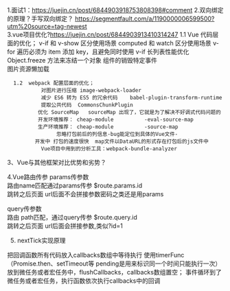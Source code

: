 
  
    
1.面试1：https://juejin.cn/post/6844903918753808398#comment
2.双向绑定的原理？手写双向绑定？ https://segmentfault.com/a/1190000006599500?utm%20source=tag-newest      
3.vue项目优化?https://juejin.cn/post/6844903913410314247 
      1.1 Vue 代码层面的优化；
              v-if 和 v-show 区分使用场景
              computed 和 watch 区分使用场景
              v-for 遍历必须为 item 添加 key，且避免同时使用 v-if
              长列表性能优化 Object.freeze 方法来冻结一个对象
              组件的销毁特定事件  
              图片资源懒加载
              
      1.2  webpack 配置层面的优化；
               对图片进行压缩 image-webpack-loader
               减少 ES6 转为 ES5 的冗余代码    babel-plugin-transform-runtime 
               提取公共代码  CommonsChunkPlugin 
              优化 SourceMap   sourceMap 出现了，它就是为了解决不好调式代码问题的
              开发环境推荐： cheap-module          -eval-source-map
              生产环境推荐： cheap-module          -source-map
                    忽略打包前后的列信息-bug能定位到具体的Vue文件- 
             开发中 打包的速度很快  map文件以DataURL的形式存在打包后的js文件中
               Vue项目中用到的分析工具：webpack-bundle-analyzer                                        
           
               
3、Vue与其他框架对比优势和劣势？
   

4.Vue路由传参
  params传参数   
    路由name匹配通过params传参        $route.params.id      
    跳转之后页面 url后面不会拼接参数密码之类还是用params
   
   
  query传参数    
   路由 path匹配，通过query传参       $route.query.id    
   跳转之后页面 url后面会拼接参数,类似?id=1
   
5.  nextTick实现原理

   把回调函数所有代码放入callbacks数组中等待执行
   使用timerFunc（Promise.then、setTimeout等
   pending是用来标识同一个时间只能执行一次）放到微任务或者宏任务中，flushCallbacks，callbacks数组置空；
   事件循环到了微任务或者宏任务，执行函数依次执行callbacks中的回调
   
        


 
             
 
 


    


